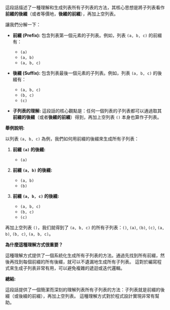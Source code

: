 這段話描述了一種理解和生成列表所有子列表的方法，其核心思想是將子列表看作**前綴的後綴**（或者等價地，**後綴的前綴**），再加上空列表。

讓我們分解一下：

* **前綴 (Prefix):**  包含列表第一個元素的子列表。例如，列表 `(a, b, c)` 的前綴有：
    - `(a)`
    - `(a, b)`
    - `(a, b, c)`

* **後綴 (Suffix):** 包含列表最後一個元素的子列表。例如，列表 `(a, b, c)` 的後綴有：
    - `(a, b, c)`
    - `(b, c)`
    - `(c)`

* **子列表的理解:**  這段話的核心觀點是：任何一個列表的子列表都可以通過取其**前綴的後綴**（或者**後綴的前綴**）得到，再加上空列表 `()`  本身也算作子列表。

**舉例說明:**

以列表 `(a, b, c)` 為例，我們如何用前綴的後綴來生成所有子列表：

1. **前綴 `(a)` 的後綴:**
    - `(a)`

2. **前綴 `(a, b)` 的後綴:**
    - `(a, b)`
    - `(b)`

3. **前綴 `(a, b, c)` 的後綴:**
    - `(a, b, c)`
    - `(b, c)`
    - `(c)`

再加上空列表 `()`，我们就得到了 `(a, b, c)` 的所有子列表：`()`, `(a)`, `(b)`, `(c)`, `(a, b)`, `(b, c)`, `(a, b, c)`。

**為什麼這種理解方式很重要？**

這種理解方式提供了一個系統化生成所有子列表的方法。通過先找到所有前綴，然後再找到每個前綴的所有後綴，就可以不遺漏地生成所有子列表。  這對於編寫程式來生成子列表非常有用，可以避免複雜的遞迴或迭代邏輯。


**總結:**

這段話提供了一個簡潔而深刻的理解列表所有子列表的方法：子列表就是前綴的後綴（或後綴的前綴），再加上空列表。 這種理解方式對於程式設計實現非常有幫助。
